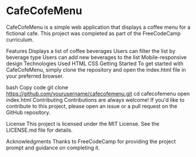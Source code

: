 # CafeCofeMenu
CafeCofeMenu is a simple web application that displays a coffee menu for a fictional cafe. This project was completed as part of the FreeCodeCamp curriculum.

Features
Displays a list of coffee beverages
Users can filter the list by beverage type
Users can add new beverages to the list
Mobile-responsive design
Technologies Used
HTML
CSS
Getting Started
To get started with CafeCofeMenu, simply clone the repository and open the index.html file in your preferred browser.

bash
Copy code
git clone https://github.com/yourusername/cafecofemenu.git
cd cafecofemenu
open index.html
Contributing
Contributions are always welcome! If you'd like to contribute to this project, please open an issue or a pull request on the GitHub repository.

License
This project is licensed under the MIT License. See the LICENSE.md file for details.

Acknowledgments
Thanks to FreeCodeCamp for providing the project prompt and guidance on completing it.
 

